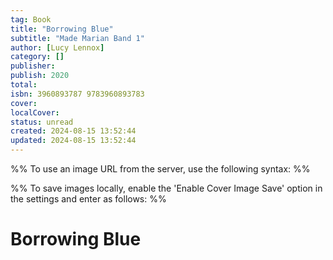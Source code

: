 ```yaml
---
tag: Book
title: "Borrowing Blue"
subtitle: "Made Marian Band 1"
author: [Lucy Lennox]
category: []
publisher: 
publish: 2020
total: 
isbn: 3960893787 9783960893783
cover: 
localCover: 
status: unread
created: 2024-08-15 13:52:44
updated: 2024-08-15 13:52:44
---
```


%% To use an image URL from the server, use the following syntax: %%


%% To save images locally, enable the 'Enable Cover Image Save' option in the settings and enter as follows: %%


# Borrowing Blue